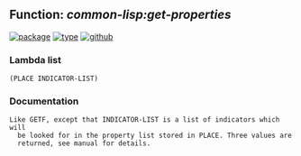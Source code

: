 ## Function: ***common-lisp:get-properties***
[![package](https://img.shields.io/badge/Package-COMMON--LISP-5f9ea0.svg?style=social&colorA=999999)](../) [![type](https://img.shields.io/badge/Type-Function-5f9ea0.svg?style=social&colorA=999999)](../#function) [![github](https://img.shields.io/badge/GitHub-View_the_source-5f9ea0.svg?style=social&colorA=999999&logo=github)](https://github.com/sbcl/sbcl/blob/master/src/code/symbol.lisp/) 
### Lambda list
```
(PLACE INDICATOR-LIST)
```
### Documentation
```
Like GETF, except that INDICATOR-LIST is a list of indicators which will
  be looked for in the property list stored in PLACE. Three values are
  returned, see manual for details.
```
